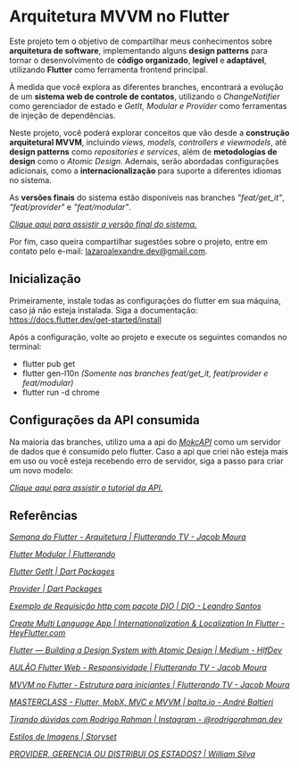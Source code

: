 # Arquitetura MVVM no Flutter

Este projeto tem o objetivo de compartilhar meus conhecimentos sobre **arquitetura de software**,  implementando alguns **design patterns** para tornar o desenvolvimento de **código organizado**, **legível** e **adaptável**, utilizando **Flutter** como ferramenta frontend principal.

À medida que você explora as diferentes branches, encontrará a evolução de um **sistema web de controle de contatos**, utilizando o *ChangeNotifier* como gerenciador de estado e *GetIt, Modular e Provider* como ferramentas de injeção de dependências.

Neste projeto, você poderá explorar conceitos que vão desde a **construção arquitetural MVVM**, incluindo *views, models, controllers e viewmodels*, até **design patterns** como *repositories e services*, além de **metodologias de design** como o *Atomic Design*. Ademais, serão abordadas configurações adicionais, como a **internacionalização** para suporte a diferentes idiomas no sistema.

As **versões finais** do sistema estão disponíveis nas branches *"feat/get_it"*, *"feat/provider"* e *"feat/modular"*.

*[Clique aqui para assistir a versão final do sistema.](https://drive.google.com/file/d/17s7VM8mEu6T87aJExEDxoqOu-PzCt9I-/view?usp=drive_link)*

Por fim, caso queira compartilhar sugestões sobre o projeto, entre em contato pelo e-mail: lazaroalexandre.dev@gmail.com.

## Inicialização

Primeiramente, instale todas as configurações do flutter em sua máquina, caso já não esteja instalada. Siga a documentação: https://docs.flutter.dev/get-started/install

Após a configuração, volte ao projeto e execute os seguintes comandos no terminal:

- flutter pub get
- flutter gen-l10n *(Somente nas branches feat/get_it, feat/provider e feat/modular)*
- flutter run -d chrome

## Configurações da API consumida

 Na maioria das branches, utilizo uma a api do *[MokcAPI](https://mockapi.io/)* como um servidor de dados que é consumido pelo flutter.
 Caso a api que criei não esteja mais em uso ou você esteja recebendo erro de servidor, siga a passo para criar um novo modelo:
    
 *[Clique aqui para assistir o tutorial da API.](https://drive.google.com/file/d/17tk05ef3TeXuKXSsdQmhbiUxGCtkgQm1/view?usp=drive_link)*

## Referências

*[Semana do Flutter - Arquitetura | Flutterando TV - Jacob Moura](https://www.youtube.com/watch?v=8lqj7YQ71lo&list=PLlBnICoI-g-c_ZIHqzQjg5E4Re92-qYXn)*

*[Flutter Modular | Flutterando](https://modular.flutterando.com.br/docs/intro/)*

*[Flutter GetIt | Dart Packages](https://pub.dev/packages/flutter_getit)*

*[Provider | Dart Packages](https://pub.dev/packages/provider)*

*[Exemplo de Requisição http com pacote DIO | DIO - Leandro Santos](https://www.dio.me/articles/exemplo-de-requisicao-http-com-pacote-dio)*

*[Create Multi Language App | Internationalization & Localization In Flutter - HeyFlutter.com](https://www.youtube.com/watch?v=zugxpAcbe4U)*

*[Flutter — Building a Design System with Atomic Design | Medium - HlfDev](https://medium.com/@hlfdev/building-a-design-system-with-atomic-design-in-flutter-a7a16e28739b)*

*[AULÃO Flutter Web - Responsividade | Flutterando TV - Jacob Moura](https://www.youtube.com/watch?v=UnAuTnR_ZM8)*

*[MVVM no Flutter - Estrutura para iniciantes | Flutterando TV - Jacob Moura](https://www.youtube.com/watch?v=WgadnZcujuc)*

*[MASTERCLASS - Flutter, MobX, MVC e MVVM | balta.io - André Baltieri](https://www.youtube.com/watch?v=fsrJ_tNrOFk&t=2557s)*

*[Tirando dúvidas com Rodrigo Rahman | Instagram - @rodrigorahman.dev](https://www.instagram.com/rodrigorahman.dev?igsh=MWFuYXE1MnNrMW4xMA==)*

*[Estilos de Imagens | Storyset](https://storyset.com/)*

*[PROVIDER, GERENCIA OU DISTRIBUI OS ESTADOS? | William Silva](https://youtu.be/kz1712L1-Co?si=kZfk0-gUZStmthTd)*
